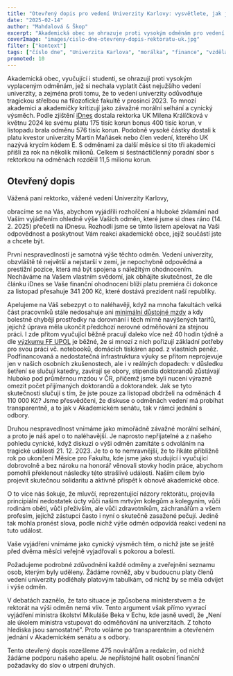 ```yaml
---
title: "Otevřený dopis pro vedení Univerzity Karlovy: vysvětlete, jak jste si rozdělili 11,5 milionu"
date: "2025-02-14"
author: "Mahdalová & Škop"
excerpt: "Akademická obec se ohrazuje proti vysokým odměnám pro vedení univerzity a proti uvedeným důvodům."
coverImage: "images/cislo-dne-otevreny-dopis-rektoratu-uk.jpg"
filter: ["kontext"]
tags: ["číslo dne", "Univerzita Karlova", "morálka", "finance", "vzdělávání", "výzkum", "Česko"]
promoted: 10
---
```


Akademická obec, vyučující i studenti, se ohrazují proti vysokým vyplaceným odměnám, jež si nechala vyplatit část nejužšího vedení univerzity, a zejména proti tomu, že to vedení univerzity odůvodňuje tragickou střelbou na filozofické fakultě v prosinci 2023. To mnozí akademici a akademičky kritizují jako závažné morální selhání a cynický výsměch. Podle zjištění [iDnes](https://www.idnes.cz/zpravy/domaci/rektorka-milena-kralickova-univerzita-karlova-odmena-plat.A250213_182026_domaci_krd) dostala rektorka UK Milena Králíčková v květnu 2024 ke svému platu 175 tisíc korun bonus 400 tisíc korun, v listopadu brala odměnu 576 tisíc korun. Podobně vysoké částky dostali k platu kvestor univerzity Martin Maňásek nebo člen vedení, kterého UK nazývá krycím kódem E. S odměnami za další měsíce si tito tři akademici přišli za rok na několik milionů. Celkem si šestnáctičlenný poradní sbor s rektorkou na odměnách rozdělil 11,5 milionu korun.

## Otevřený dopis

Vážená paní rektorko, vážené vedení Univerzity Karlovy, 

obracíme se na Vás, abychom vyjádřili rozhořčení a hluboké zklamání nad Vaším vyjádřením ohledně výše Vašich odměn, které jsme si dnes ráno (14. 2. 2025) přečetli na iDnesu. Rozhodli jsme se tímto listem apelovat na Vaši odpovědnost a poskytnout Vám reakci akademické obce, jejíž součástí jste a chcete být.

První nespravedlností je samotná výše těchto odměn. Vedení univerzity, obzvláště té největší a nejstarší v zemi, je nepochybně odpovědná a prestižní pozice, která má být spojena s náležitým ohodnocením. Necháváme na Vašem vlastním svědomí, jak obhájíte skutečnost, že dle článku iDnes se Vaše finanční ohodnocení blíží platu premiéra či dokonce za listopad přesahuje 341 200 Kč, které dostává prezident naší republiky.

Apelujeme na Váš sebezpyt o to naléhavěji, když na mnoha fakultách velká část pracovníků stále nedosahuje ani [minimální důstojné mzdy](https://www.idnes.cz/zpravy/domaci/rektorka-milena-kralickova-univerzita-karlova-odmena-plat.A250213_182026_domaci_krd) a kdy bolestně chybějí prostředky na dorovnání i těch mírně navýšených tarifů, jejichž úprava měla ukončit předchozí nerovné odměňování za stejnou práci. I zde přitom vyučující běžně pracují daleko více než 40 hodin týdně a dle [výzkumu FF UPOL](https://vedavyzkum.cz/analyzy/analyzy/vyucujici-na-vysokych-skolach-porizuji-radu-veci-z-vlastnich-penez-zjistil-pruzkum) je běžné, že si mnozí z nich pořizují základní potřeby pro svou práci vč. notebooků, domácích tiskáren apod. z vlastních peněz. Podfinancovaná a nedostatečná infrastruktura výuky se přitom neprojevuje jen v našich osobních zkušenostech, ale i v reálných dopadech: v důsledku šetření se slučují katedry, zavírají se obory, stipendia doktorandů zůstávají hluboko pod průměrnou mzdou v ČR, přičemž jsme byli nuceni výrazně omezit počet přijímaných doktorandů a doktorandek.  Jak se tyto skutečnosti slučují s tím, že jste pouze za listopad obdrželi na odměnách 4 110 000 Kč? Jsme přesvědčeni, že diskuse o odměnách vedení má probíhat transparentně, a to jak v Akademickém senátu, tak v rámci jednání s odbory.

Druhou nespravedlnost vnímáme jako mimořádně závažné morální selhání,  a proto je náš apel o to naléhavější. Je naprosto nepřijatelné  a z našeho pohledu cynické, když  diskuzi o výši odměn zamítáte s odvoláním na tragické události 21. 12. 2023. Je to o to nemravnější, že to říkáte přibližně rok po ukončení Měsíce pro Fakultu, kde jsme jako studující i vyučující dobrovolně a bez nároku na honorář věnovali stovky hodin práce, abychom pomohli překlenout následky této strašlivé události. Naším cílem bylo projevit skutečnou solidaritu a aktivně přispět k obnově akademické obce.

O to více nás šokuje, že mluvčí, reprezentující názory rektorátu, projevila principiální nedostatek úcty vůči našim mrtvým kolegům a kolegyním, vůči rodinám obětí, vůči přeživším, ale vůči zdravotníkům, záchranářům a všem profesím, jejichž zástupci často i nyní o skutečně zasažené pečují. Jedině tak mohla pronést slova, podle nichž výše odměn odpovídá reakci vedení na tuto událost.

Vaše vyjádření vnímáme jako cynický výsměch těm, o nichž jste se ještě před dvěma měsíci veřejně vyjadřovali s pokorou a bolestí. 

Požadujeme podrobné zdůvodnění každé odměny a zveřejnění seznamu osob, kterým byly uděleny. Žádáme rovněž, aby v budoucnu platy členů vedení univerzity podléhaly platovým tabulkám, od nichž by se měla odvíjet i výše odměn. 

V debatách zaznělo, že tato situace je způsobena ministerstvem a že rektorát na výši odměn nemá vliv. Tento argument však přímo vyvrací vyjádření ministra školství Mikuláše Beka v Echu, kde jasně uvedl, že  „Není ale úkolem ministra vstupovat do odměňování na univerzitách. Z tohoto hlediska jsou samostatné”. Proto voláme po transparentním a otevřeném jednání v Akademickém senátu a s odbory.

Tento otevřený dopis rozešleme 475 novinářům a redakcím, od nichž žádáme podporu našeho apelu. Je nepřístojné halit osobní finanční požadavky do slov o utrpení druhých.
